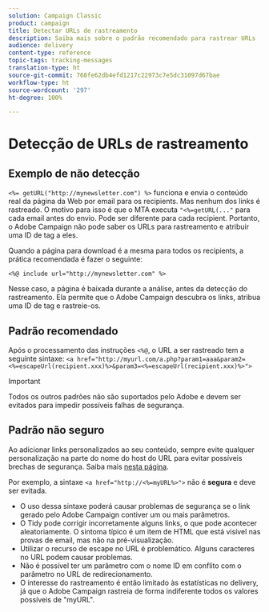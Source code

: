 ```yaml
---
solution: Campaign Classic
product: campaign
title: Detectar URLs de rastreamento
description: Saiba mais sobre o padrão recomendado para rastrear URLs
audience: delivery
content-type: reference
topic-tags: tracking-messages
translation-type: ht
source-git-commit: 768fe62db4efd1217c22973c7e5dc31097d67bae
workflow-type: ht
source-wordcount: '297'
ht-degree: 100%

---
```



# Detecção de URLs de rastreamento

## Exemplo de não detecção

`<%= getURL("http://mynewsletter.com") %>` funciona e envia o conteúdo real da página da Web por email para os recipients. Mas nenhum dos links é rastreado. O motivo para isso é que o MTA executa `"<%=getURL(..."` para cada email antes do envio. Pode ser diferente para cada recipient. Portanto, o Adobe Campaign não pode saber os URLs para rastreamento e atribuir uma ID de tag a eles.

Quando a página para download é a mesma para todos os recipients, a prática recomendada é fazer o seguinte:

`<%@ include url="http://mynewsletter.com" %>`

Nesse caso, a página é baixada durante a análise, antes da detecção do rastreamento. Ela permite que o Adobe Campaign descubra os links, atribua uma ID de tag e rastreie-os.

## Padrão recomendado

Após o processamento das instruções `<%@`, o URL a ser rastreado tem a seguinte sintaxe: `<a href="http://myurl.com/a.php?param1=aaa&param2=<%=escapeUrl(recipient.xxx)%>&param3=<%=escapeUrl(recipient.xxx)%>">`

>[!IMPORTANT]
>
>Todos os outros padrões não são suportados pelo Adobe e devem ser evitados para impedir possíveis falhas de segurança.

## Padrão não seguro

Ao adicionar links personalizados ao seu conteúdo, sempre evite qualquer personalização na parte do nome do host do URL para evitar possíveis brechas de segurança. Saiba mais [nesta página](../../installation/using/privacy.md#url-personalization).

Por exemplo, a sintaxe `<a href="http://<%=myURL%>">` não é **segura** e deve ser evitada.

* O uso dessa sintaxe poderá causar problemas de segurança se o link gerado pelo Adobe Campaign contiver um ou mais parâmetros.
* O Tidy pode corrigir incorretamente alguns links, o que pode acontecer aleatoriamente. O sintoma típico é um item de HTML que está visível nas provas de email, mas não na pré-visualização.
* Utilizar o recurso de escape no URL é problemático. Alguns caracteres no URL podem causar problemas.
* Não é possível ter um parâmetro com o nome ID em conflito com o parâmetro no URL de redirecionamento.
* O interesse do rastreamento é então limitado às estatísticas no delivery, já que o Adobe Campaign rastreia de forma indiferente todos os valores possíveis de &quot;myURL&quot;.
